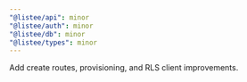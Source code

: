 ```yaml
---
"@listee/api": minor
"@listee/auth": minor
"@listee/db": minor
"@listee/types": minor
---
```


Add create routes, provisioning, and RLS client improvements.
